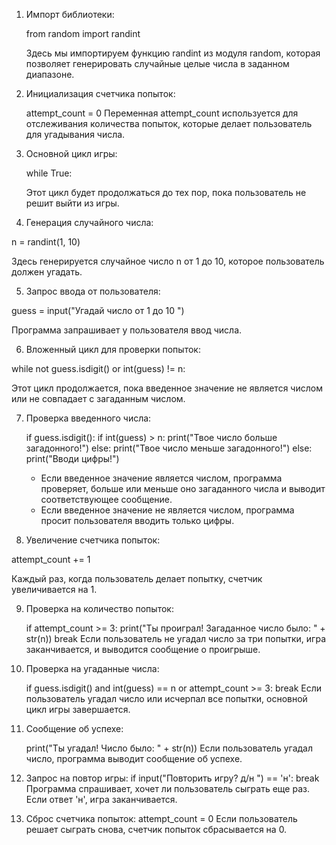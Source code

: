 1. Импорт библиотеки:
   
   from random import randint
   
   Здесь мы импортируем функцию randint из модуля random, которая позволяет генерировать случайные целые числа в заданном диапазоне.

3. Инициализация счетчика попыток:
   
   attempt_count = 0 
   Переменная attempt_count используется для отслеживания количества попыток, которые делает пользователь для угадывания числа.

4. Основной цикл игры:
   
   while True:
   
   Этот цикл будет продолжаться до тех пор, пока пользователь не решит выйти из игры.

5. Генерация случайного числа:
   
 n = randint(1, 10)
   
   Здесь генерируется случайное число n от 1 до 10, которое пользователь должен угадать.

5. Запрос ввода от пользователя:  

 guess = input("Угадай число от 1 до 10 ")
   
   Программа запрашивает у пользователя ввод числа.

6. Вложенный цикл для проверки попыток:
   
 while not guess.isdigit() or int(guess) != n:
   
   Этот цикл продолжается, пока введенное значение не является числом или не совпадает с загаданным числом.

7. Проверка введенного числа:
   
   if guess.isdigit():
       if int(guess) > n:
           print("Твое число больше загадонного!")
       else:
           print("Твое число меньше загадонного!")
   else:
       print("Вводи цифры!")
   
   - Если введенное значение является числом, программа проверяет, больше или меньше оно загаданного числа и выводит соответствующее сообщение.
   - Если введенное значение не является числом, программа просит пользователя вводить только цифры.

8. Увеличение счетчика попыток:
   
 attempt_count += 1
   
   Каждый раз, когда пользователь делает попытку, счетчик увеличивается на 1.

9. Проверка на количество попыток:
   
   if attempt_count >= 3:
       print("Ты проиграл! Загаданное число было: " + str(n))
       break 
   Если пользователь не угадал число за три попытки, игра заканчивается, и выводится сообщение о проигрыше.

10. Проверка на угаданные числа:
    
    if guess.isdigit() and int(guess) == n or attempt_count >= 3:
        break 
    Если пользователь угадал число или исчерпал все попытки, основной цикл игры завершается.

11. Сообщение об успехе:
    
     print("Ты угадал! Число было: " + str(n))
    Если пользователь угадал число, программа выводит сообщение об успехе.

12. Запрос на повтор игры:
    if input("Повторить игру? д/н  ") == 'н':
        break
Программа спрашивает, хочет ли пользователь сыграть еще раз. Если ответ 'н', игра заканчивается.

13. Сброс счетчика попыток:
    attempt_count = 0
        Если пользователь решает сыграть снова, счетчик попыток сбрасывается на 0.
